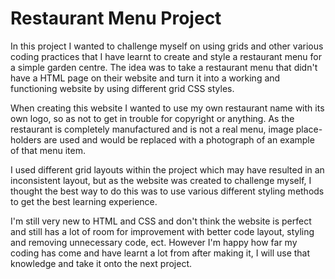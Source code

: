 # Restaurant Menu Project
In this project I wanted to challenge myself on using grids and other various coding practices that I have learnt to create and style a restaurant menu for a simple garden centre. The idea was to take a restaurant menu that didn't have a HTML page on their website and turn it into a working and functioning website by using different grid CSS styles.

When creating this website I wanted to use my own restaurant name with its own logo, so as not to get in trouble for copyright or anything. As the restaurant is completely manufactured and is not a real menu, image place-holders are used and would be replaced with a photograph of an example of that menu item.

I used different grid layouts within the project which may have resulted in an inconsistent layout, but as the website was created to challenge myself, I thought the best way to do this was to use various different styling methods to get the best learning experience.

I'm still very new to HTML and CSS and don't think the website is perfect and still has a lot of room for improvement with better code layout, styling and removing unnecessary code, ect. However I'm happy how far my coding has come and have learnt a lot from after making it, I will use that knowledge and take it onto the next project.